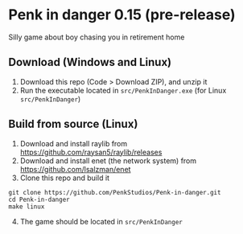 # Penk in danger 0.15 (pre-release)
Silly game about boy chasing you in retirement home

## Download (Windows and Linux)
1) Download this repo (Code > Download ZIP), and unzip it
2) Run the executable located in `src/PenkInDanger.exe` (for Linux `src/PenkInDanger`)

## Build from source (Linux)
1) Download and install raylib from https://github.com/raysan5/raylib/releases
2) Download and install enet (the network system) from https://github.com/lsalzman/enet
3) Clone this repo and build it
```
git clone https://github.com/PenkStudios/Penk-in-danger.git
cd Penk-in-danger
make linux
```
4) The game should be located in `src/PenkInDanger`

